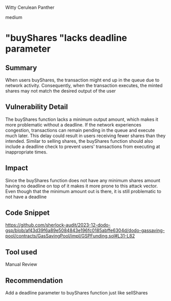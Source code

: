 Witty Cerulean Panther

medium

# "buyShares "lacks deadline parameter

## Summary
When users buyShares, the transaction might end up in the queue due to network activity. Consequently, when the transaction executes, the minted shares may not match the desired output of the user
## Vulnerability Detail
The buyShares function lacks a minimum output amount, which makes it more problematic without a deadline. If the network experiences congestion, transactions can remain pending in the queue and execute much later. This delay could result in users receiving fewer shares than they intended. Similar to selling shares, the buyShares function should also include a deadline check to prevent users' transactions from executing at inappropriate times.

## Impact
Since the buyShares function does not have any minimum shares amount having no deadline on top of it makes it more prone to this attack vector. Even though that the minimum amount out is there, it is still problematic to not have a deadline
## Code Snippet
https://github.com/sherlock-audit/2023-12-dodo-gsp/blob/af43d39f6a89e5084843e196fc0185abffe6304d/dodo-gassaving-pool/contracts/GasSavingPool/impl/GSPFunding.sol#L31-L82
## Tool used

Manual Review

## Recommendation
Add a deadline parameter to buyShares function just like sellShares